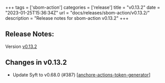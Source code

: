 +++
tags = ['sbom-action']
categories = ['release']
title = "v0.13.2"
date = "2023-01-25T15:36:34Z"
url = "docs/releases/sbom-action/v0.13.2/"
description = "Release notes for sbom-action v0.13.2"
+++

## Release Notes:
Version [v0.13.2](https://github.com/anchore/sbom-action/releases/tag/v0.13.2)

## Changes in v0.13.2

- Update Syft to v0.68.0 (#387) [[anchore-actions-token-generator](https://github.com/anchore-actions-token-generator)]
